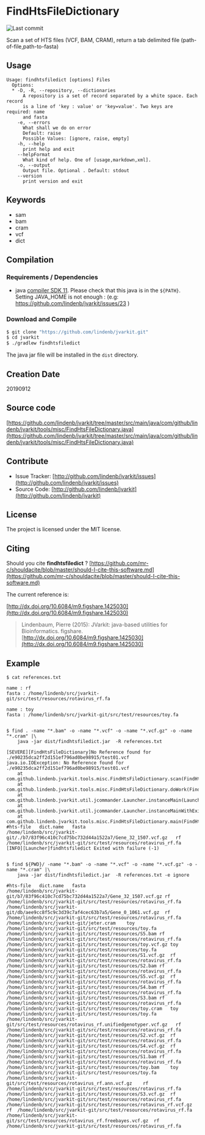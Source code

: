 # FindHtsFileDictionary

![Last commit](https://img.shields.io/github/last-commit/lindenb/jvarkit.png)

Scan a set of HTS files (VCF, BAM, CRAM), return a tab delimited file (path-of-file,path-to-fasta)


## Usage

```
Usage: findhtsfiledict [options] Files
  Options:
  * -D, -R, --repository, --dictionaries
      A repository is a set of record separated by a white space. Each record 
      is a line of 'key : value' or 'key=value'. Two keys are required: name 
      and fasta
    -e, --errors
      What shall we do on error
      Default: raise
      Possible Values: [ignore, raise, empty]
    -h, --help
      print help and exit
    --helpFormat
      What kind of help. One of [usage,markdown,xml].
    -o, --output
      Output file. Optional . Default: stdout
    --version
      print version and exit

```


## Keywords

 * sam
 * bam
 * cram
 * vcf
 * dict


## Compilation

### Requirements / Dependencies

* java [compiler SDK 11](https://jdk.java.net/11/). Please check that this java is in the `${PATH}`. Setting JAVA_HOME is not enough : (e.g: https://github.com/lindenb/jvarkit/issues/23 )


### Download and Compile

```bash
$ git clone "https://github.com/lindenb/jvarkit.git"
$ cd jvarkit
$ ./gradlew findhtsfiledict
```

The java jar file will be installed in the `dist` directory.


## Creation Date

20190912

## Source code 

[https://github.com/lindenb/jvarkit/tree/master/src/main/java/com/github/lindenb/jvarkit/tools/misc/FindHtsFileDictionary.java](https://github.com/lindenb/jvarkit/tree/master/src/main/java/com/github/lindenb/jvarkit/tools/misc/FindHtsFileDictionary.java)


## Contribute

- Issue Tracker: [http://github.com/lindenb/jvarkit/issues](http://github.com/lindenb/jvarkit/issues)
- Source Code: [http://github.com/lindenb/jvarkit](http://github.com/lindenb/jvarkit)

## License

The project is licensed under the MIT license.

## Citing

Should you cite **findhtsfiledict** ? [https://github.com/mr-c/shouldacite/blob/master/should-I-cite-this-software.md](https://github.com/mr-c/shouldacite/blob/master/should-I-cite-this-software.md)

The current reference is:

[http://dx.doi.org/10.6084/m9.figshare.1425030](http://dx.doi.org/10.6084/m9.figshare.1425030)

> Lindenbaum, Pierre (2015): JVarkit: java-based utilities for Bioinformatics. figshare.
> [http://dx.doi.org/10.6084/m9.figshare.1425030](http://dx.doi.org/10.6084/m9.figshare.1425030)


## Example



```
$ cat references.txt

name : rf
fasta : /home/lindenb/src/jvarkit-git/src/test/resources/rotavirus_rf.fa

name : toy
fasta : /home/lindenb/src/jvarkit-git/src/test/resources/toy.fa


$ find . -name "*.bam" -o -name "*.vcf" -o -name "*.vcf.gz" -o -name "*.cram" |\
	java -jar dist/findhtsfiledict.jar  -R references.txt

[SEVERE][FindHtsFileDictionary]No Reference found for ./e90235dca2ff2d151ef796ad0be98915/test01.vcf
java.io.IOException: No Reference found for ./e90235dca2ff2d151ef796ad0be98915/test01.vcf
	at com.github.lindenb.jvarkit.tools.misc.FindHtsFileDictionary.scan(FindHtsFileDictionary.java:193)
	at com.github.lindenb.jvarkit.tools.misc.FindHtsFileDictionary.doWork(FindHtsFileDictionary.java:213)
	at com.github.lindenb.jvarkit.util.jcommander.Launcher.instanceMain(Launcher.java:756)
	at com.github.lindenb.jvarkit.util.jcommander.Launcher.instanceMainWithExit(Launcher.java:919)
	at com.github.lindenb.jvarkit.tools.misc.FindHtsFileDictionary.main(FindHtsFileDictionary.java:241)
#hts-file	dict.name	fasta
/home/lindenb/src/jvarkit-git/./b7/83f96c410c7cd75bc732d44a1522a7/Gene_32_1507.vcf.gz	rf	/home/lindenb/src/jvarkit-git/src/test/resources/rotavirus_rf.fa
[INFO][Launcher]findhtsfiledict Exited with failure (-1)


$ find ${PWD}/ -name "*.bam" -o -name "*.vcf" -o -name "*.vcf.gz" -o -name "*.cram" |\
	java -jar dist/findhtsfiledict.jar  -R references.txt -e ignore

#hts-file	dict.name	fasta
/home/lindenb/src/jvarkit-git/b7/83f96c410c7cd75bc732d44a1522a7/Gene_32_1507.vcf.gz	rf	/home/lindenb/src/jvarkit-git/src/test/resources/rotavirus_rf.fa
/home/lindenb/src/jvarkit-git/db/aee9cc8f5c9c3d39c7af4cec63b7a5/Gene_0_1061.vcf.gz	rf	/home/lindenb/src/jvarkit-git/src/test/resources/rotavirus_rf.fa
/home/lindenb/src/jvarkit-git/jeter.cram	toy	/home/lindenb/src/jvarkit-git/src/test/resources/toy.fa
/home/lindenb/src/jvarkit-git/src/test/resources/S5.bam	rf	/home/lindenb/src/jvarkit-git/src/test/resources/rotavirus_rf.fa
/home/lindenb/src/jvarkit-git/src/test/resources/toy.vcf.gz	toy	/home/lindenb/src/jvarkit-git/src/test/resources/toy.fa
/home/lindenb/src/jvarkit-git/src/test/resources/S1.vcf.gz	rf	/home/lindenb/src/jvarkit-git/src/test/resources/rotavirus_rf.fa
/home/lindenb/src/jvarkit-git/src/test/resources/S2.bam	rf	/home/lindenb/src/jvarkit-git/src/test/resources/rotavirus_rf.fa
/home/lindenb/src/jvarkit-git/src/test/resources/S5.vcf.gz	rf	/home/lindenb/src/jvarkit-git/src/test/resources/rotavirus_rf.fa
/home/lindenb/src/jvarkit-git/src/test/resources/S4.bam	rf	/home/lindenb/src/jvarkit-git/src/test/resources/rotavirus_rf.fa
/home/lindenb/src/jvarkit-git/src/test/resources/S3.bam	rf	/home/lindenb/src/jvarkit-git/src/test/resources/rotavirus_rf.fa
/home/lindenb/src/jvarkit-git/src/test/resources/toy.cram	toy	/home/lindenb/src/jvarkit-git/src/test/resources/toy.fa
/home/lindenb/src/jvarkit-git/src/test/resources/rotavirus_rf.unifiedgenotyper.vcf.gz	rf	/home/lindenb/src/jvarkit-git/src/test/resources/rotavirus_rf.fa
/home/lindenb/src/jvarkit-git/src/test/resources/S2.vcf.gz	rf	/home/lindenb/src/jvarkit-git/src/test/resources/rotavirus_rf.fa
/home/lindenb/src/jvarkit-git/src/test/resources/S4.vcf.gz	rf	/home/lindenb/src/jvarkit-git/src/test/resources/rotavirus_rf.fa
/home/lindenb/src/jvarkit-git/src/test/resources/S1.bam	rf	/home/lindenb/src/jvarkit-git/src/test/resources/rotavirus_rf.fa
/home/lindenb/src/jvarkit-git/src/test/resources/toy.bam	toy	/home/lindenb/src/jvarkit-git/src/test/resources/toy.fa
/home/lindenb/src/jvarkit-git/src/test/resources/rotavirus_rf.ann.vcf.gz	rf	/home/lindenb/src/jvarkit-git/src/test/resources/rotavirus_rf.fa
/home/lindenb/src/jvarkit-git/src/test/resources/S3.vcf.gz	rf	/home/lindenb/src/jvarkit-git/src/test/resources/rotavirus_rf.fa
/home/lindenb/src/jvarkit-git/src/test/resources/rotavirus_rf.vcf.gz	rf	/home/lindenb/src/jvarkit-git/src/test/resources/rotavirus_rf.fa
/home/lindenb/src/jvarkit-git/src/test/resources/rotavirus_rf.freebayes.vcf.gz	rf	/home/lindenb/src/jvarkit-git/src/test/resources/rotavirus_rf.fa
```



